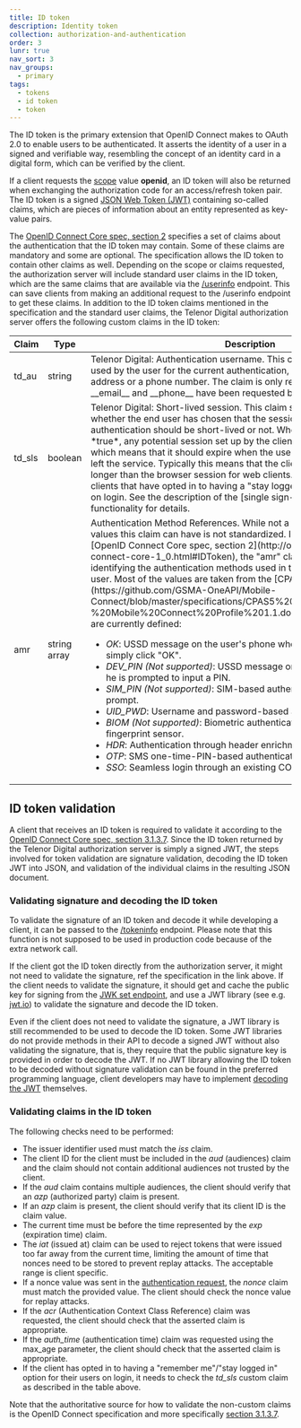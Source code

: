 ```yaml
---
title: ID token
description: Identity token
collection: authorization-and-authentication
order: 3
lunr: true
nav_sort: 3
nav_groups:
  - primary
tags:
  - tokens
  - id token
  - token
---
```

The ID token is the primary extension that OpenID Connect makes to OAuth 2.0 to enable users
to be authenticated.
It asserts the identity of a user in a signed and verifiable way, resembling the concept of
an identity card in a digital form, which can be verified by the client.

If a client requests the [scope](scope.html) value __openid__, an ID token will also
be returned when exchanging the authorization code for an access/refresh token pair.
The ID token is a signed
[JSON Web Token (JWT)](https://tools.ietf.org/html/rfc7519)
containing so-called claims, which are pieces of information about an entity represented as
key-value pairs.

The
[OpenID Connect Core spec, section 2](http://openid.net/specs/openid-connect-core-1_0.html#IDToken)
specifies a set of claims about the authentication that the ID token may contain.
Some of these claims are mandatory and some are optional.
The specification allows the ID token to contain other claims as well.
Depending on the scope or claims requested, the authorization server will include
standard user claims in the ID token, which are the same claims that are available via the
[/userinfo](http://docs.telenordigital.com/apis/connect/id/authentication.html#authorization-server-user-information) endpoint.
This can save clients from making an additional request to the /userinfo endpoint to get these
claims.
In addition to the ID token claims mentioned in the specification and the standard user claims,
the Telenor Digital authorization server offers the following custom claims in the ID token:

<table class="table">
    <thead>
    <tr>
        <th>Claim</th><th>Type</th><th>Description</th>
    </tr>
    </thead>
    <tbody>
    <tr>
        <td>td_au</td>
        <td>string</td>
        <td>
            Telenor Digital: Authentication username.
            This claim contains the username used by the user for the current authentication,
            and may either be an email address or a phone number.
            The claim is only returned if both scope values __email__ and __phone__ have been
            requested by the client.
        </td>
    </tr>
    <tr>
        <td>td_sls</td>
        <td>boolean</td>
        <td>
            Telenor Digital: Short-lived session.
            This claim signals back to the client whether the end user has chosen that
            the session related to the authentication should be short-lived or not.
            When this claim value is *true*, any potential session set up by the client must be
            short-lived, which means that it should expire when the user can be considered
            to have left the service.
            Typically this means that the client session should not last longer than
            the browser session for web clients.
            This claim is relevant for clients that have opted in to having
            a "stay logged in" option for their users on login.
            See the description of the [single sign-on (SSO)](sso.html) functionality for details.
        </td>
    </tr>
    <tr>
        <td>amr</td>
        <td>string array</td>
        <td>
            Authentication Method References.
            While not a custom claim in itself, the values this claim can have is not standardized.
            In accordance with the
            [OpenID Connect Core spec, section 2](http://openid.net/specs/openid-connect-core-1_0.html#IDToken),
            the "amr" claim contains values identifying the authentication methods used in the
            authentication of the user. Most of the values are taken from the
            [CPAS5 Mobile Connect spec](https://github.com/GSMA-OneAPI/Mobile-Connect/blob/master/specifications/CPAS5%20OpenID%20Connect%20-%20Mobile%20Connect%20Profile%201.1.docx).
            The following values are currently defined:
            <ul>
                <li><em>OK</em>:
                    USSD message on the user's phone where he is prompted to simply click "OK".
                </li>
                <li><em>DEV_PIN (Not supported)</em>:
                    USSD message on the user's phone where he is prompted to input a PIN.
                </li>
                <li><em>SIM_PIN (Not supported)</em>:
                    SIM-based authentication with PIN code prompt.
                </li>
                <li><em>UID_PWD</em>:
                    Username and password-based authentication.
                </li>
                <li><em>BIOM (Not supported)</em>:
                    Biometric authentication, for instance using a fingerprint sensor.
                </li>
                <li><em>HDR</em>:
                    Authentication through header enrichment.
                </li>
                <li><em>OTP</em>:
                    SMS one-time-PIN-based authentication.
                </li>
                <li><em>SSO</em>:
                    Seamless login through an existing CONNECT session.
                </li>
            </ul>
        </td>
    </tr>
    </tbody>
</table>

## ID token validation

A client that receives an ID token is required to validate it according to the
[OpenID Connect Core spec, section 3.1.3.7](http://openid.net/specs/openid-connect-core-1_0.html#IDTokenValidation).
Since the ID token returned by the Telenor Digital authorization server is simply a signed JWT,
the steps involved for token validation are signature validation, decoding the ID token JWT
into JSON, and validation of the individual claims in the resulting JSON document.

### Validating signature and decoding the ID token

To validate the signature of an ID token and decode it while developing a client,
it can be passed to the
[/tokeninfo](http://docs.telenordigital.com/apis/connect/id/authentication.html#authorization-server-token-information) endpoint.
Please note that this function is not supposed to be used in production code because of the extra
network call.

If the client got the ID token directly from the authorization server, it might not need
to validate the signature, ref the specification in the link above.
If the client needs to validate the signature, it should get and cache the public key for signing
from the
[JWK set endpoint](http://docs.telenordigital.com/apis/connect/id/authentication.html#authorization-server-jwk-set-endpoint),
and use a JWT library (see e.g. [jwt.io](https://jwt.io/)) to validate the signature and decode
the ID token.

Even if the client does not need to validate the signature, a JWT library is still recommended
to be used to decode the ID token.
Some JWT libraries do not provide methods in their API to decode a signed JWT without also
validating the signature, that is, they require that the public signature key is provided
in order to decode the JWT.
If no JWT library allowing the ID token to be decoded without signature validation
can be found in the preferred programming language, client developers may have to implement
[decoding the JWT](https://tools.ietf.org/html/rfc7519) themselves.

### Validating claims in the ID token

The following checks need to be performed:

*   The issuer identifier used must match the *iss* claim.
*   The client ID for the client must be included in the *aud* (audiences) claim and the claim
should not contain additional audiences not trusted by the client.
*   If the *aud* claim contains multiple audiences, the client should verify that an *azp*
(authorized party) claim is present.
*   If an *azp* claim is present, the client should verify that its client ID is the claim value.
*   The current time must be before the time represented by the *exp* (expiration time) claim.
*   The *iat* (issued at) claim can be used to reject tokens that were issued too far away from the
current time, limiting the amount of time that nonces need to be stored to prevent replay attacks.
The acceptable range is client specific.
*   If a nonce value was sent in the
[authentication request](http://docs.telenordigital.com/apis/connect/id/authentication.html#authorization-server-user-authorization),
the *nonce* claim must match the provided value.
The client should check the nonce value for replay attacks.
*   If the *acr* (Authentication Context Class Reference) claim was requested, the client should
check that the asserted claim is appropriate.
*   If the *auth_time* (authentication time) claim was requested using the max_age parameter,
the client should check that the asserted claim is appropriate.
*   If the client has opted in to having a "remember me"/"stay logged in" option for their users
on login, it needs to check the *td_sls* custom claim as described in the table above.

Note that the authoritative source for how to validate the non-custom claims is the OpenID Connect
specification and more specifically
[section 3.1.3.7](http://openid.net/specs/openid-connect-core-1_0.html#IDTokenValidation).
